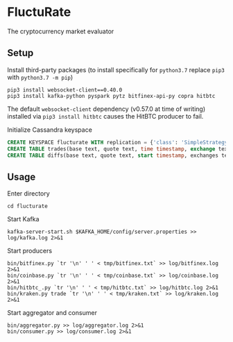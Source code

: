 # FluctuRate

The cryptocurrency market evaluator

## Setup
Install third-party packages (to install specifically for `python3.7` replace `pip3` with `python3.7 -m pip`)
```shell
pip3 install websocket-client==0.40.0
pip3 install kafka-python pyspark pytz bitfinex-api-py copra hitbtc 
```
The default `websocket-client` dependency (v0.57.0 at time of writing) installed via `pip3 install hitbtc` causes the HitBTC producer to fail.

Initialize Cassandra keyspace
```sql
CREATE KEYSPACE flucturate WITH replication = {'class': 'SimpleStrategy', 'replication_factor': 2};
CREATE TABLE trades(base text, quote text, time timestamp, exchange text, price double, quantity double, PRIMARY KEY ((base, quote), time, exchange));
CREATE TABLE diffs(base text, quote text, start timestamp, exchanges text, diff double, PRIMARY KEY ((base, quote), start, exchanges));
```

## Usage

Enter directory
```shell
cd flucturate
```

Start Kafka
```shell
kafka-server-start.sh $KAFKA_HOME/config/server.properties >> log/kafka.log 2>&1
```

Start producers
```shell
bin/bitfinex.py `tr '\n' ' ' < tmp/bitfinex.txt` >> log/bitfinex.log 2>&1
bin/coinbase.py `tr '\n' ' ' < tmp/coinbase.txt` >> log/coinbase.log 2>&1
bin/hitbtc_.py `tr '\n' ' ' < tmp/hitbtc.txt` >> log/hitbtc.log 2>&1
bin/kraken.py trade `tr '\n' ' ' < tmp/kraken.txt` >> log/kraken.log 2>&1
```

Start aggregator and consumer
```shell
bin/aggregator.py >> log/aggregator.log 2>&1
bin/consumer.py >> log/consumer.log 2>&1
```
